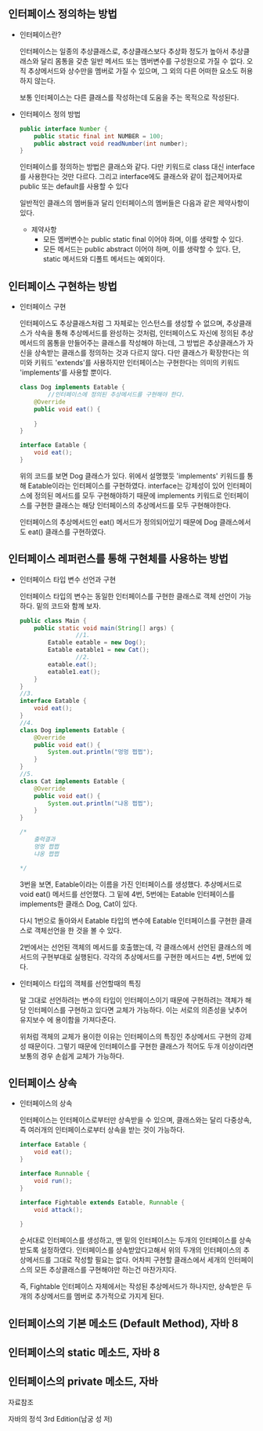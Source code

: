 ## 인터페이스 정의하는 방법

- 인터페이스란?

  인터페이스는 일종의 추상클래스로, 추상클래스보다 추상화 정도가 높아서 추상클래스와 달리 몸통을 갖춘 일반 메서드 또는 멤버변수를 구성원으로 가질 수 없다. 오직 추상메서드와 상수만을 멤버로 가질 수 있으며, 그 외의 다른 어떠한 요소도 허용하지 않는다.

  보통 인터페이스는 다른 클래스를 작성하는데 도움을 주는 목적으로 작성된다.

- 인터페이스 정의 방법

    ```java
    public interface Number {
    	public static final int NUMBER = 100;
    	public abstract void readNumber(int number);
    }
    ```

  인터페이스를 정의하는 방법은 클래스와 같다. 다만 키워드로 class 대신 interface를 사용한다는 것만 다르다. 그리고 interface에도 클래스와 같이 접근제어자로 public 또는 default를 사용할 수 있다

  일반적인 클래스의 멤버들과 달리 인터페이스의 멤버들은 다음과 같은 제약사항이 있다.

    - 제약사항
        - 모든 멤버변수는 public static final 이어야 하며, 이를 생략할 수 있다.
        - 모든 메서드는 public abstract 이어야 하며, 이를 생략할 수 있다. 단, static 메서드와 디폴트 메서드는 예외이다.

## 인터페이스 구현하는 방법

- 인터페이스 구현

  인터페이스도 추상클래스처럼 그 자체로는 인스턴스를 생성할 수 없으며, 추상클래스가 삭속을 통해 추상메서드를 완성하는 것처럼, 인터페이스도 자신에 정의된 추상메서드의 몸통을 만들어주는 클래스를 작성해야 하는데, 그 방법은 추상클래스가 자신을 상속받는 클래스를 정의하는 것과 다르지 않다. 다만 클래스가 확장한다는 의미와 키워드 'extends'를 사용하지만 인터페이스는 구현한다는 의미의 키워드 'implements'를 사용할 뿐이다.

    ```java
    class Dog implements Eatable {
    		//인터페이스에 정의된 추상메서드를 구현해야 한다.
        @Override
        public void eat() {
            
        }
    }

    interface Eatable {
        void eat();
    }
    ```

  위의 코드를 보면 Dog 클래스가 있다. 위에서 설명했듯 'implements' 키워드를 통해 Eatable이라는 인터페이스를 구현하였다. interface는 강제성이 있어 인터페이스에 정의된 메서드를 모두 구현해야하기 때문에 implements 키워드로 인터페이스를 구현한 클래스는 해당 인터페이스의 추상메서드를 모두 구현해야한다.

  인터페이스의 추상메서드인 eat() 메서드가 정의되어있기 때문에 Dog 클래스에서도 eat() 클래스를 구현하였다.

## 인터페이스 레퍼런스를 통해 구현체를 사용하는 방법

- 인터페이스 타입 변수 선언과 구현

  인터페이스 타입의 변수는 동일한 인터페이스를 구현한 클래스로 객체 선언이 가능하다. 밑의 코드와 함께 보자.

    ```java
    public class Main {
        public static void main(String[] args) {
    				//1.
            Eatable eatable = new Dog();
            Eatable eatable1 = new Cat();
    				//2.
            eatable.eat();
            eatable1.eat();
        }
    }
    //3.
    interface Eatable {
        void eat();
    }
    //4.
    class Dog implements Eatable {
        @Override
        public void eat() {
            System.out.println("멍멍 쩝쩝");
        }
    }
    //5.
    class Cat implements Eatable {
        @Override
        public void eat() {
            System.out.println("냐옹 쩝쩝");
        }
    }

    /*
    	출력결과
    	멍멍 쩝쩝
    	냐옹 쩝쩝

    */
    ```

  3번을 보면, Eatable이라는 이름을 가진 인터페이스를 생성했다. 추상메서드로 void eat() 메서드를 선언했다. 그 밑에 4번, 5번에는 Eatable 인터페이스를 implements한 클래스 Dog, Cat이 있다.

  다시 1번으로 돌아와서 Eatable 타입의 변수에 Eatable 인터페이스를 구현한 클래스로 객체선언을 한 것을 볼 수 있다.

  2번에서는 선언된 객체의 메서드를 호출했는데, 각 클래스에서 선언된 클래스의 메서드의 구현부대로 실행된다. 각각의 추상메서드를 구현한 메서드는 4번, 5번에 있다.

- 인터페이스 타입의 객체를 선언할때의 특징

  말 그대로 선언하려는 변수의 타입이 인터페이스이기 때문에 구현하려는 객체가 해당 인터페이스를 구현하고 있다면 교체가 가능하다. 이는 서로의 의존성을 낮추어 유지보수 에 용이함을 가져다준다.

  위처럼 객체의 교체가 용이한 이유는 인터페이스의 특징인 추상메서드 구현의 강제성 때문이다. 그렇기 때문에 인터페이스를 구현한 클래스가 적어도 두개 이상이라면 보통의 경우 손쉽게 교체가 가능하다.

## 인터페이스 상속

- 인터페이스의 상속

  인터페이스는 인터페이스로부터만 상속받을 수 있으며, 클래스와는 달리 다중상속, 즉 여러개의 인터페이스로부터 상속을 받는 것이 가능하다.

    ```java
    interface Eatable {
        void eat();
    }

    interface Runnable {
        void run();
    }

    interface Fightable extends Eatable, Runnable {
        void attack();
        
    }
    ```

  순서대로 인터페이스를 생성하고, 맨 밑의 인터페이스는 두개의 인터페이스를 상속받도록 설정하였다. 인터페이스를 상속받았다고해서 위의 두개의 인터페이스의 추상메서드를 그대로 작성할 필요는 없다. 어차피 구현할 클래스에서 세개의 인터페이스의 모든 추상클래스를 구현해야만 하는건 마찬가지다.

  즉, Fightable 인터페이스 자체에서는 작성된 추상메서드가 하나지만, 상속받은 두개의 추상메서드를 멤버로 추가적으로 가지게 된다.

## 인터페이스의 기본 메소드 (Default Method), 자바 8

## 인터페이스의 static 메소드, 자바 8

## 인터페이스의 private 메소드, 자바



자료참조

자바의 정석 3rd Edition(남궁 성 저)